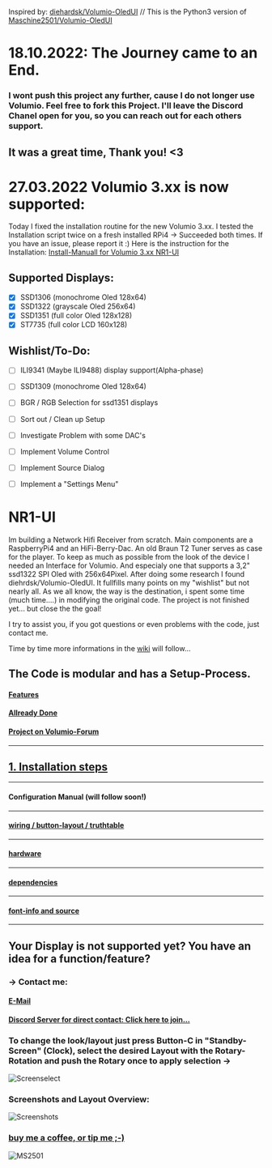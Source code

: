 Inspired by: [diehardsk/Volumio-OledUI](https://github.com/diehardsk/Volumio-OledUI) // 
This is the Python3 version of [Maschine2501/Volumio-OledUI](https://github.com/Maschine2501/Volumio-OledUI/)

# 18.10.2022: The Journey came to an End.
### I wont push this project any further, cause I do not longer use Volumio. Feel free to fork this Project. I'll leave the Discord Chanel open for you, so you can reach out for each others support.

## It was a great time, Thank you! <3

# 27.03.2022 Volumio 3.xx is now supported:
Today I fixed the installation routine for the new Volumio 3.xx.
I tested the Installation script twice on a fresh installed RPi4 -> Succeeded both times.
If you have an issue, please report it :)
Here is the instruction for the Installation: [Install-Manuall for Volumio 3.xx NR1-UI](https://github.com/Maschine2501/NR1-UI/wiki/Volumio-Buster-Installation)

## Supported Displays:
- [x] SSD1306 (monochrome Oled 128x64)
- [x] SSD1322 (grayscale Oled 256x64)
- [x] SSD1351  (full color Oled 128x128)
- [x] ST7735 (full color LCD 160x128)

## Wishlist/To-Do:
- [ ] ILI9341 (Maybe ILI9488) display support(Alpha-phase)

- [ ] SSD1309 (monochrome Oled 128x64)
- [ ] BGR / RGB Selection for ssd1351 displays
- [ ] Sort out / Clean up Setup
- [ ] Investigate Problem with some DAC's
- [ ] Implement Volume Control
- [ ] Implement Source Dialog
- [ ] Implement a "Settings Menu"



# NR1-UI
Im building a Network Hifi Receiver from scratch. Main components are a RaspberryPi4 and an HiFi-Berry-Dac. An old Braun T2 Tuner serves as case for the player.
To keep as much as possible from the look of the device I needed an Interface for Volumio. And especialy one that supports a 3,2" ssd1322 SPI Oled with 256x64Pixel.
After doing some research I found diehrdsk/Volumio-OledUI. It fullfills many points on my "wishlist" but not nearly all.
As we all know, the way is the destination, i spent some time (much time....) in modifying the original code.
The project is not finished yet... but close the the goal!

I try to assist you, if you got questions or even problems with the code, just contact me. 

Time by time more informations in the [wiki](https://github.com/Maschine2501/NR1-UI/wiki) will follow...

## The Code is modular and has a Setup-Process.

#### [Features](https://github.com/Maschine2501/NR1-UI/wiki/Features)


#### [Allready Done](https://github.com/Maschine2501/NR1-UI/wiki/Allready-Done)


#### [Project on Volumio-Forum](https://community.volumio.org/t/oled-user-inteface-for-volumio-with-rotary-and-4-buttons-modular-highly-configurable-supports-ssd1306-and-ssd1322/40378?u=maschine2501)

---

## [1. Installation steps](https://github.com/Maschine2501/NR1-UI/wiki/Volumio-Buster-Installation)
---

#### Configuration Manual (will follow soon!)
---

#### [wiring / button-layout / truthtable](https://github.com/Maschine2501/NR1-UI/wiki/wiring-and-button-truth-table)
---

#### [hardware](https://github.com/Maschine2501/NR1-UI/wiki/hardware)
---

#### [dependencies](https://github.com/Maschine2501/NR1-UI/wiki/dependencies)
---

#### [font-info and source](https://github.com/Maschine2501/NR1-UI/wiki/font-information-(source))
---

## Your Display is not supported yet? You have an idea for a function/feature?
### -> Contact me:
#### [E-Mail](mailto:Maschine2501@gmx.de?subject=[GitHub]%20Source%20Han%20Sans)
#### [Discord Server for direct contact: Click here to join...](https://discord.gg/GJ4ED3F)


### To change the look/layout just press Button-C in "Standby-Screen" (Clock), select the desired Layout with the Rotary-Rotation and push the Rotary once to apply selection -> 
![Screenselect](https://github.com/Maschine2501/NR1-UI/blob/master/wiki/screenshots/ssd1322Screenselect.png)

### Screenshots and Layout Overview:
![Screenshots](https://github.com/Maschine2501/NR1-UI/blob/master/wiki/screenshots/Screenshots.png)

### [buy me a coffee, or tip me ;-)](https://paypal.me/maschine2501)

![MS2501](https://github.com/Maschine2501/NR1-UI/blob/master/wiki/MS2501.png)

